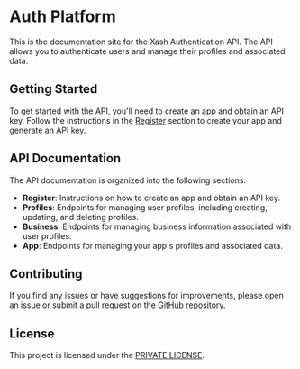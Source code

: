 # Auth Platform

This is the documentation site for the Xash Authentication API. The API allows you to authenticate users and manage their profiles and associated data.

## Getting Started

To get started with the API, you'll need to create an app and obtain an API key. Follow the instructions in the [Register](profiles/index.md) section to create your app and generate an API key.

## API Documentation

The API documentation is organized into the following sections:

- **Register**: Instructions on how to create an app and obtain an API key.
- **Profiles**: Endpoints for managing user profiles, including creating, updating, and deleting profiles.
- **Business**: Endpoints for managing business information associated with user profiles.
- **App**: Endpoints for managing your app's profiles and associated data.

## Contributing

If you find any issues or have suggestions for improvements, please open an issue or submit a pull request on the [GitHub repository](https://github.com/joemags-apps/authdocs.xash.co.zw).

## License

This project is licensed under the [PRIVATE LICENSE](LICENSE).